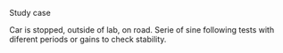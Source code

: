 Study case

Car is stopped, outside of lab, on road.
Serie of sine following tests with diferent periods or gains to check stability.
